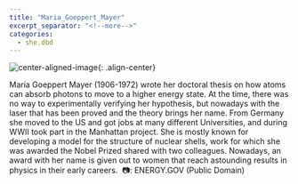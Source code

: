 ```yaml
---
title: "Maria_Goeppert_Mayer"
excerpt_separator: "<!--more-->"
categories:
  - she.dbd
---
```



![center-aligned-image](https://cdn.pixabay.com/photo/2020/10/26/16/56/man-5687861_1280.png){: .align-center}


Maria Goeppert Mayer (1906-1972) wrote her doctoral thesis on how atoms can absorb photons to move to a higher energy state. At the time, there was no way to experimentally verifying her hypothesis, but nowadays with the laser that has been proved and the theory brings her name. From Germany she moved to the US and got jobs at many different Universities, and during WWII took part in the Manhattan project. She is mostly known for developing a model for the structure of nuclear shells, work for which she was awarded the Nobel Prized shared with two colleagues. Nowadays, an award with her name is given out to women that reach astounding results in physics in their early careers.⁠
⁠
📷: ENERGY.GOV (Public Domain)
⁠
